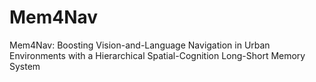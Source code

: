 # Mem4Nav
Mem4Nav: Boosting Vision-and-Language Navigation in Urban Environments with a Hierarchical Spatial-Cognition Long-Short Memory System
